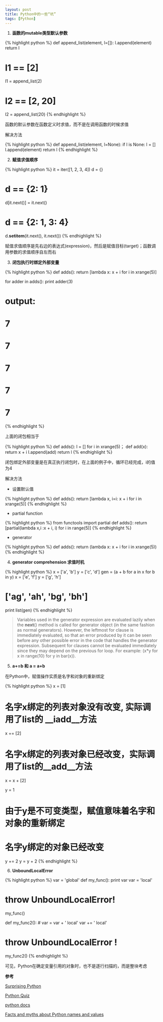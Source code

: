 ```yaml
---
layout: post
title: Python中的一些“坑”
tags: [Python]
---
```


1.  **函数的mutable类型默认参数**

{% highlight python %}
def append_list(element, l=[]):
    l.append(element)
    return l
# l1 == [2]
l1 = append_list(2)
# l2 == [2, 20]
l2 = append_list(20)
{% endhighlight %}

函数的默认参数在函数定义时求值，而不是在调用函数的时候求值

解决方法

{% highlight python %}
def append_list(element, l=None):
    if l is None:
        l = []
    l.append(element)
    return l
{% endhighlight %}

2.  **赋值求值顺序**

{% highlight python %}
it = iter([1, 2, 3, 4])
d = {}
# d == {2: 1}
d[it.next()] = it.next()
# d == {2: 1, 3: 4}
d.__setitem__(it.next(), it.next())
{% endhighlight %}

赋值求值顺序是先右边的表达式(expression)，然后是赋值目标(target)；函数调用参数的求值顺序自左而右

3.  **闭包执行时绑定外部变量**

{% highlight python %}
def adds():
    return [lambda x: x + i for i in xrange(5)]

for adder in adds():
    print adder(3)
# output:
# 7
# 7
# 7
# 7
# 7
{% endhighlight %}

上面的闭包相当于

{% highlight python %}
def adds():
    l = []
    for i in xrange(5)；
        def add(x):
            return x + i
        l.append(add)
    return l
{% endhighlight %}

闭包绑定外部变量是在真正执行闭包时，在上面的例子中，循环已经完成，i的值为4

解决方法

+   设置默认值

{% highlight python %}
def adds():
    return [lambda x, i=i: x + i for i in xrange(5)]
{% endhighlight %}

+   partial function

{% highlight python %}
from functools import partial
def adds():
    return [partial(lambda x,i :x + i,  i) for i in range(5)] 
{% endhighlight %}

+   generator

{% highlight python %}
def adds():
    return (lambda x: x + i for i in xrange(5))
{% endhighlight %}

4.  **generator comprehension 求值时机**

{% highlight python %}
x = ['a', 'b']
y = ['c', 'd']
gen = (a + b for a in x for b in y)
x = ['e', 'f']
y = ['g', 'h']

# ['ag', 'ah', 'bg', 'bh']
print list(gen)
{% endhighlight %}

>Variables used in the generator expression are evaluated lazily when the __next__() method is called for generator object (in the same fashion as normal generators). However, the leftmost for clause is immediately evaluated, so that an error produced by it can be seen before any other possible error in the code that handles the generator expression. Subsequent for clauses cannot be evaluated immediately since they may depend on the previous for loop. For example: (x*y for x in range(10) for y in bar(x)).

5.  **a+=b 和 a = a+b**

在Python中，赋值操作实质是名字和对象的重新绑定

{% highlight python %}
x = [1]
# 名字x绑定的列表对象没有改变, 实际调用了list的 __iadd__方法
x += [2]

# 名字x绑定的列表对象已经改变，实际调用了list的__add__方法
x = x + [2]

y = 1
# 由于y是不可变类型，赋值意味着名字和对象的重新绑定
# 名字y绑定的对象已经改变
y += 2
y = y + 2
{% endhighlight %}

6.  **UnboundLocalError**

{% highlight python %}
var = 'global'
def my_func():
    print var
    var = 'local'
# throw UnboundLocalError!
my_func()

def my_func2():
    # var = var + ' local'
    var += ' local'
# throw UnboundLocalError !
my_func2()
{% endhighlight %}

可见，Python在确定变量引用的对象时，也不是逐行扫描的，而是整块考虑

**参考**

[Surprising Python](http://ballingt.com/2014/03/23/surprising-python.html)

[Python Quiz](http://web.archive.org/web/20101009122154/http://web.mit.edu/rwbarton/www/python.html)

[python docs](http://docs.python.org/2/reference/expressions.html#generator-expressions)

[Facts and myths about Python names and values](http://nedbatchelder.com/text/names.html)
